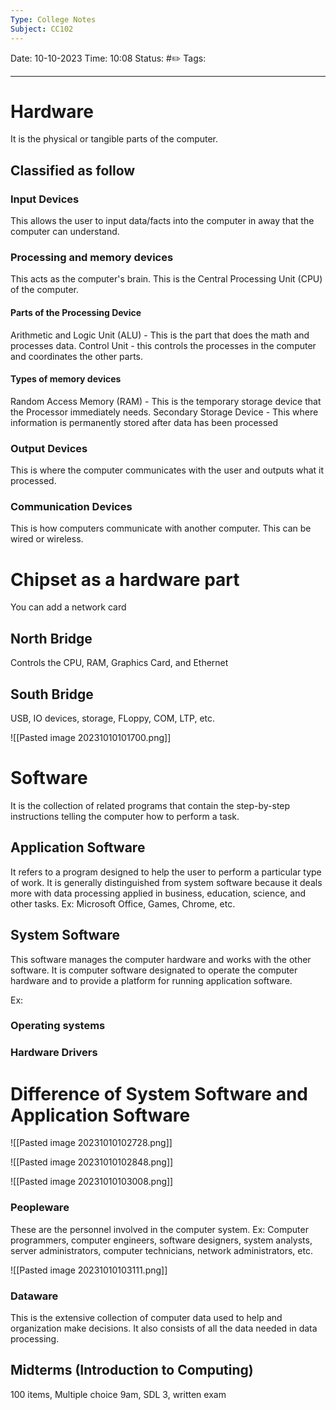 ```yaml
---
Type: College Notes
Subject: CC102
---
```

Date: 10-10-2023
Time: 10:08
Status: #✏️
Tags:

----
# Hardware
It is the physical or tangible parts of the computer.

## Classified as follow
### Input Devices
This allows the user to input data/facts into the computer in away that the computer can understand. 

### Processing and memory devices
This acts as the computer's brain. This is the Central Processing Unit (CPU) of the computer. 

#### Parts of the Processing Device
Arithmetic and Logic Unit (ALU) - This is the part that does the math and processes data.
Control Unit - this controls the processes in the computer and coordinates the other parts.

#### Types of memory devices
Random Access Memory (RAM) - This is the temporary storage device that the Processor immediately needs.
Secondary Storage Device - This where information is permanently stored after data has been processed

### Output Devices
This is where the computer communicates with the user and outputs what it processed. 

### Communication Devices
This is how computers communicate with another computer. This can be wired or wireless.


# Chipset as a hardware part
You can add a network card

## North Bridge
Controls the CPU, RAM, Graphics Card, and Ethernet 

## South Bridge
USB, IO devices, storage, FLoppy, COM, LTP, etc.

![[Pasted image 20231010101700.png]]


# Software
It is the collection of related programs that contain the step-by-step instructions telling the computer how to perform a task.

## Application Software
It refers to a program designed to help the user to perform a particular type of work. It is generally distinguished from system software because it deals more with data processing applied in business, education, science, and other tasks. 
Ex: 
Microsoft Office, Games, Chrome, etc.

## System Software
This software manages the computer hardware and works with the other software. It is computer software designated to operate the computer hardware and to provide a platform for running application software.

Ex:
### Operating systems
### Hardware Drivers


# Difference of System Software and Application Software
![[Pasted image 20231010102728.png]]

![[Pasted image 20231010102848.png]]

![[Pasted image 20231010103008.png]]

### Peopleware
These are the personnel involved in the computer system. 
Ex: 
Computer programmers, computer engineers, software designers, system analysts, server administrators, computer technicians, network administrators, etc.

![[Pasted image 20231010103111.png]]

### Dataware
This is the extensive collection of computer data used to help and organization make decisions. It also consists of all the data needed in data processing.


## Midterms (Introduction to Computing)
100 items, Multiple choice
9am, SDL 3, written exam